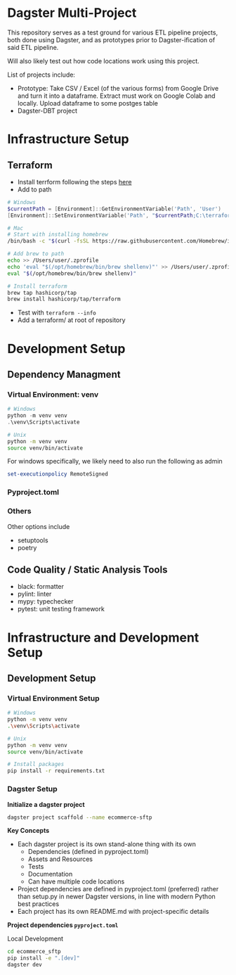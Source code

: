 # Dagster Multi-Project

This repository serves as a test ground for various ETL pipeline projects, both done using Dagster, and as prototypes prior to Dagster-ification of said ETL pipeline.

Will also likely test out how code locations work using this project.

List of projects include:
- Prototype: Take CSV / Excel (of the various forms) from Google Drive and turn it into a dataframe. Extract must work on Google Colab and locally. Upload dataframe to some postges table 
- Dagster-DBT project 



# Infrastructure Setup



## Terraform
- Install terrform following the steps [here](https://developer.hashicorp.com/terraform/install)
- Add to path

```powershell
# Windows
$currentPath = [Environment]::GetEnvironmentVariable('Path', 'User')
[Environment]::SetEnvironmentVariable('Path', "$currentPath;C:\terraform", 'User')
```

```bash
# Mac
# Start with installing homebrew
/bin/bash -c "$(curl -fsSL https://raw.githubusercontent.com/Homebrew/install/HEAD/install.sh)"

# Add brew to path
echo >> /Users/user/.zprofile
echo 'eval "$(/opt/homebrew/bin/brew shellenv)"' >> /Users/user/.zprofile
eval "$(/opt/homebrew/bin/brew shellenv)"

# Install terraform
brew tap hashicorp/tap
brew install hashicorp/tap/terraform
```
- Test with `terraform --info`
- Add a terraform/ at root of repository


# Development Setup
## Dependency Managment 
### Virtual Environment: venv
```powershell
# Windows
python -m venv venv
.\venv\Scripts\activate
```

```bash
# Unix
python -m venv venv
source venv/bin/activate
```

For windows specifically, we likely need to also run the following as admin

```powershell
set-executionpolicy RemoteSigned
```

### Pyproject.toml


### Others
Other options include
- setuptools
- poetry

## Code Quality / Static Analysis Tools

- black: formatter
- pylint: linter
- mypy: typechecker
- pytest: unit testing framework















# Infrastructure and Development Setup
## Development Setup
### Virtual Environment Setup
```bash
# Windows
python -m venv venv
.\venv\Scripts\activate

# Unix
python -m venv venv
source venv/bin/activate

# Install packages
pip install -r requirements.txt
```

### Dagster Setup
**Initialize a dagster project**
```bash
dagster project scaffold --name ecommerce-sftp
```

**Key Concepts**
- Each dagster project is its own stand-alone thing with its own
    - Dependencies (defined in pyproject.toml)
    - Assets and Resources
    - Tests
    - Documentation
    - Can have multiple code locations
- Project dependencies are defined in pyproject.toml (preferred) rather than setup.py in newer Dagster versions, in line with modern Python best practices
- Each project has its own README.md with project-specific details

**Project dependencies `pyproject.toml`**



Local Development
```bash
cd ecommerce_sftp
pip install -e ".[dev]"
dagster dev
```